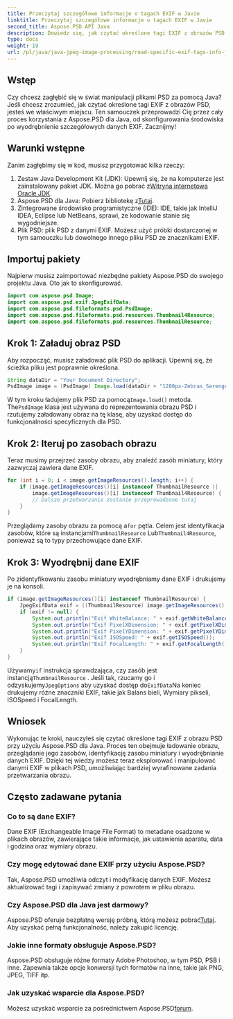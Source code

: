 ```yaml
---
title: Przeczytaj szczegółowe informacje o tagach EXIF w Javie
linktitle: Przeczytaj szczegółowe informacje o tagach EXIF w Javie
second_title: Aspose.PSD API Java
description: Dowiedz się, jak czytać określone tagi EXIF z obrazów PSD za pomocą Aspose.PSD dla Java, korzystając z naszego samouczka krok po kroku. Popraw swoje umiejętności przetwarzania obrazu.
type: docs
weight: 19
url: /pl/java/java-jpeg-image-processing/read-specific-exif-tags-info-java/
---
```

## Wstęp
Czy chcesz zagłębić się w świat manipulacji plikami PSD za pomocą Java? Jeśli chcesz zrozumieć, jak czytać określone tagi EXIF z obrazów PSD, jesteś we właściwym miejscu. Ten samouczek przeprowadzi Cię przez cały proces korzystania z Aspose.PSD dla Java, od skonfigurowania środowiska po wyodrębnienie szczegółowych danych EXIF. Zacznijmy!
## Warunki wstępne
Zanim zagłębimy się w kod, musisz przygotować kilka rzeczy:
1.  Zestaw Java Development Kit (JDK): Upewnij się, że na komputerze jest zainstalowany pakiet JDK. Można go pobrać z[Witryna internetowa Oracle JDK](https://www.oracle.com/java/technologies/javase-downloads.html).
2.  Aspose.PSD dla Java: Pobierz bibliotekę z[Tutaj](https://releases.aspose.com/psd/java/).
3. Zintegrowane środowisko programistyczne (IDE): IDE, takie jak IntelliJ IDEA, Eclipse lub NetBeans, sprawi, że kodowanie stanie się wygodniejsze.
4. Plik PSD: plik PSD z danymi EXIF. Możesz użyć próbki dostarczonej w tym samouczku lub dowolnego innego pliku PSD ze znacznikami EXIF.
## Importuj pakiety
Najpierw musisz zaimportować niezbędne pakiety Aspose.PSD do swojego projektu Java. Oto jak to skonfigurować.
```java
import com.aspose.psd.Image;
import com.aspose.psd.exif.JpegExifData;
import com.aspose.psd.fileformats.psd.PsdImage;
import com.aspose.psd.fileformats.psd.resources.Thumbnail4Resource;
import com.aspose.psd.fileformats.psd.resources.ThumbnailResource;
```
## Krok 1: Załaduj obraz PSD
Aby rozpocząć, musisz załadować plik PSD do aplikacji. Upewnij się, że ścieżka pliku jest poprawnie określona.
```java
String dataDir = "Your Document Directory";
PsdImage image = (PsdImage) Image.load(dataDir + "1280px-Zebras_Serengeti.psd");
```
 W tym kroku ładujemy plik PSD za pomocą`Image.load()` metoda. The`PsdImage` klasa jest używana do reprezentowania obrazu PSD i rzutujemy załadowany obraz na tę klasę, aby uzyskać dostęp do funkcjonalności specyficznych dla PSD.
## Krok 2: Iteruj po zasobach obrazu
Teraz musimy przejrzeć zasoby obrazu, aby znaleźć zasób miniatury, który zazwyczaj zawiera dane EXIF.
```java
for (int i = 0; i < image.getImageResources().length; i++) {
    if (image.getImageResources()[i] instanceof ThumbnailResource || 
        image.getImageResources()[i] instanceof Thumbnail4Resource) {
        // Dalsze przetwarzanie zostanie przeprowadzone tutaj
    }
}
```
 Przeglądamy zasoby obrazu za pomocą a`for` pętla. Celem jest identyfikacja zasobów, które są instancjami`ThumbnailResource` Lub`Thumbnail4Resource`, ponieważ są to typy przechowujące dane EXIF.
## Krok 3: Wyodrębnij dane EXIF
Po zidentyfikowaniu zasobu miniatury wyodrębniamy dane EXIF i drukujemy je na konsoli.
```java
if (image.getImageResources()[i] instanceof ThumbnailResource) {
    JpegExifData exif = ((ThumbnailResource) image.getImageResources()[i]).getJpegOptions().getExifData();
    if (exif != null) {
        System.out.println("Exif WhiteBalance: " + exif.getWhiteBalance());
        System.out.println("Exif PixelXDimension: " + exif.getPixelXDimension());
        System.out.println("Exif PixelYDimension: " + exif.getPixelYDimension());
        System.out.println("Exif ISOSpeed: " + exif.getISOSpeed());
        System.out.println("Exif FocalLength: " + exif.getFocalLength());
    }
}
```
 Używamy`if` instrukcja sprawdzająca, czy zasób jest instancją`ThumbnailResource` . Jeśli tak, rzucamy go i odzyskujemy`JpegOptions` aby uzyskać dostęp do`ExifData`Na koniec drukujemy różne znaczniki EXIF, takie jak Balans bieli, Wymiary pikseli, ISOSpeed i FocalLength.

## Wniosek
Wykonując te kroki, nauczyłeś się czytać określone tagi EXIF z obrazu PSD przy użyciu Aspose.PSD dla Java. Proces ten obejmuje ładowanie obrazu, przeglądanie jego zasobów, identyfikację zasobu miniatury i wyodrębnianie danych EXIF. Dzięki tej wiedzy możesz teraz eksplorować i manipulować danymi EXIF w plikach PSD, umożliwiając bardziej wyrafinowane zadania przetwarzania obrazu.
## Często zadawane pytania
### Co to są dane EXIF?
Dane EXIF (Exchangeable Image File Format) to metadane osadzone w plikach obrazów, zawierające takie informacje, jak ustawienia aparatu, data i godzina oraz wymiary obrazu.
### Czy mogę edytować dane EXIF przy użyciu Aspose.PSD?
Tak, Aspose.PSD umożliwia odczyt i modyfikację danych EXIF. Możesz aktualizować tagi i zapisywać zmiany z powrotem w pliku obrazu.
### Czy Aspose.PSD dla Java jest darmowy?
 Aspose.PSD oferuje bezpłatną wersję próbną, którą możesz pobrać[Tutaj](https://releases.aspose.com/). Aby uzyskać pełną funkcjonalność, należy zakupić licencję.
### Jakie inne formaty obsługuje Aspose.PSD?
Aspose.PSD obsługuje różne formaty Adobe Photoshop, w tym PSD, PSB i inne. Zapewnia także opcje konwersji tych formatów na inne, takie jak PNG, JPEG, TIFF itp.
### Jak uzyskać wsparcie dla Aspose.PSD?
 Możesz uzyskać wsparcie za pośrednictwem Aspose.PSD[forum](https://forum.aspose.com/c/psd/34).